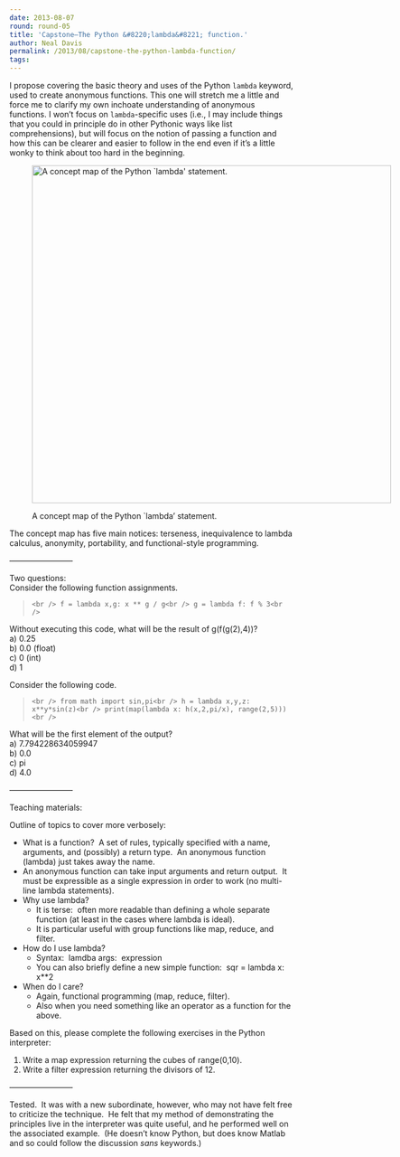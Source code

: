 ```yaml
---
date: 2013-08-07
round: round-05
title: 'Capstone—The Python &#8220;lambda&#8221; function.'
author: Neal Davis
permalink: /2013/08/capstone-the-python-lambda-function/
tags:
---
```

I propose covering the basic theory and uses of the Python `lambda` keyword, used to create anonymous functions. This one will stretch me a little and force me to clarify my own inchoate understanding of anonymous functions. I won&#8217;t focus on `lambda`-specific uses (i.e., I may include things that you could in principle do in other Pythonic ways like list comprehensions), but will focus on the notion of passing a function and how this can be clearer and easier to follow in the end even if it&#8217;s a little wonky to think about too hard in the beginning.<figure id="attachment_3979" style="width: 636px;" class="wp-caption alignnone">

[<img class="size-full wp-image-3979" alt="A concept map of the Python `lambda' statement." src="http://teaching.software-carpentry.org/wp-content/uploads/2013/08/SWC-5.5-ConceptMap.png" width="636" height="598" />][1]<figcaption class="wp-caption-text">A concept map of the Python \`lambda&#8217; statement.</figcaption></figure> 
The concept map has five main notices: terseness, inequivalence to lambda calculus, anonymity, portability, and functional-style programming.

————————

Two questions:  
Consider the following function assignments.

> `<br />
f = lambda x,g: x ** g / g<br />
g = lambda f: f % 3<br />
`

Without executing this code, what will be the result of g(f(g(2),4))?  
a) 0.25  
b) 0.0 (float)  
c) 0 (int)  
d) 1

Consider the following code.

> `<br />
from math import sin,pi<br />
h = lambda x,y,z: x**y*sin(z)<br />
print(map(lambda x: h(x,2,pi/x), range(2,5)))<br />
`

What will be the first element of the output?  
a) 7.794228634059947  
b) 0.0  
c) pi  
d) 4.0

————————

Teaching materials:

Outline of topics to cover more verbosely:

*   What is a function?  A set of rules, typically specified with a name, arguments, and (possibly) a return type.  An anonymous function (lambda) just takes away the name.
*   An anonymous function can take input arguments and return output.  It must be expressible as a single expression in order to work (no multi-line lambda statements).
*   Why use lambda? 
    *   It is terse:  often more readable than defining a whole separate function (at least in the cases where lambda is ideal).
    *   It is particular useful with group functions like map, reduce, and filter.
*   How do I use lambda? 
    *   Syntax:  lamdba args:  expression
    *   You can also briefly define a new simple function:  sqr = lambda x: x**2
*   When do I care? 
    *   Again, functional programming (map, reduce, filter).
    *   Also when you need something like an operator as a function for the above.

Based on this, please complete the following exercises in the Python interpreter:

1.  Write a map expression returning the cubes of range(0,10).
2.  Write a filter expression returning the divisors of 12.

————————

Tested.  It was with a new subordinate, however, who may not have felt free to criticize the technique.  He felt that my method of demonstrating the principles live in the interpreter was quite useful, and he performed well on the associated example.  (He doesn&#8217;t know Python, but does know Matlab and so could follow the discussion *sans* keywords.)

 [1]: http://teaching.software-carpentry.org/wp-content/uploads/2013/08/SWC-5.5-ConceptMap.png
